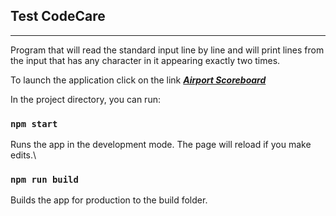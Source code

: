 ## Test CodeCare
------------------
Program that will read the standard input line by line and will print lines from
the input that has any character in it appearing exactly two times.


To launch the application click on the link ***[Airport Scoreboard](https://youthful-wiles-0ca6d4.netlify.app/)***

In the project directory, you can run:

### `npm start`
Runs the app in the development mode.
The page will reload if you make edits.\

### `npm run build`
Builds the app for production to the build folder.